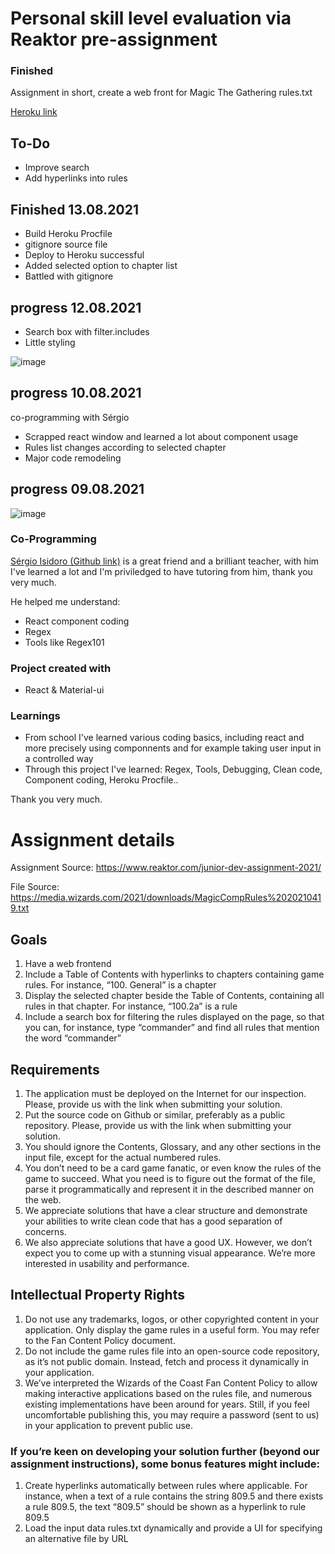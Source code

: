 # Personal skill level evaluation via Reaktor pre-assignment
### Finished
Assignment in short, create a web front for Magic The Gathering rules.txt

[]() [Heroku link](https://mgtrules.herokuapp.com/)

## To-Do
- Improve search
- Add hyperlinks into rules

## Finished 13.08.2021
- Build Heroku Procfile
- gitignore source file
- Deploy to Heroku successful
- Added selected option to chapter list
- Battled with gitignore

## progress 12.08.2021
- Search box with filter.includes
- Little styling

![image](https://user-images.githubusercontent.com/11327084/129183937-aa2643fb-9872-46da-abf2-a7914f62ef22.png)

## progress 10.08.2021
co-programming with Sérgio
- Scrapped react window and learned a lot about component usage
- Rules list changes according to selected chapter
- Major code remodeling

## progress 09.08.2021

![image](https://user-images.githubusercontent.com/11327084/128690461-d4702540-750e-4f48-9633-24b58e3b7708.png)

### Co-Programming
[]() [Sérgio Isidoro (Github link)](https://github.com/sergioisidoro)
 is a great friend and a brilliant teacher, with him I've learned a lot and I'm priviledged to have tutoring from him, thank you very much.

He helped me understand:
- React component coding
- Regex
- Tools like Regex101

### Project created with
- React & Material-ui

### Learnings
- From school I've learned various coding basics, including react and more precisely using componnents and for example taking user input in a controlled way
- Through this project I've learned: Regex, Tools, Debugging, Clean code, Component coding, Heroku Procfile.. 

Thank you very much.


# Assignment details

Assignment Source: https://www.reaktor.com/junior-dev-assignment-2021/

File Source: https://media.wizards.com/2021/downloads/MagicCompRules%2020210419.txt

## Goals
1. Have a web frontend
2. Include a Table of Contents with hyperlinks to chapters containing game rules. For instance, “100. General” is a chapter
3. Display the selected chapter beside the Table of Contents, containing all rules in that chapter. For instance, “100.2a” is a rule
4. Include a search box for filtering the rules displayed on the page, so that you can, for instance, type “commander” and find all rules that mention the word “commander”

## Requirements
1. The application must be deployed on the Internet for our inspection. Please, provide us with the link when submitting your solution.
2. Put the source code on Github or similar, preferably as a public repository. Please, provide us with the link when submitting your solution.
3. You should ignore the Contents, Glossary, and any other sections in the input file, except for the actual numbered rules.
4. You don’t need to be a card game fanatic, or even know the rules of the game to succeed. What you need is to figure out the format of the file, parse it programmatically and represent it in the described manner on the web.
5. We appreciate solutions that have a clear structure and demonstrate your abilities to write clean code that has a good separation of concerns.
6. We also appreciate solutions that have a good UX. However, we don’t expect you to come up with a stunning visual appearance. We’re more interested in usability and performance.

## Intellectual Property Rights
1. Do not use any trademarks, logos, or other copyrighted content in your application. Only display the game rules in a useful form. You may refer to the Fan Content Policy document.
2. Do not include the game rules file into an open-source code repository, as it’s not public domain. Instead, fetch and process it dynamically in your application.
3. We’ve interpreted the Wizards of the Coast Fan Content Policy to allow making interactive applications based on the rules file, and numerous existing implementations have been around for years. Still, if you feel uncomfortable publishing this, you may require a password (sent to us) in your application to prevent public use.

### If you’re keen on developing your solution further (beyond our assignment instructions), some bonus features might include:

1. Create hyperlinks automatically between rules where applicable. For instance, when a text of a rule contains the string 809.5 and there exists a rule 809.5, the text “809.5” should be shown as a hyperlink to rule 809.5
2. Load the input data rules.txt dynamically and provide a UI for specifying an alternative file by URL
